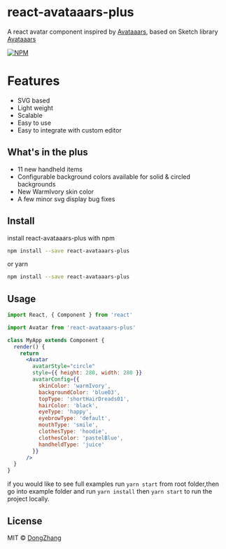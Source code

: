 # react-avataaars-plus

A react avatar component inspired by [Avataaars](https://github.com/fangpenlin/avataaars), based on Sketch library [Avataaars](https://avataaars.com/)

[![NPM](https://img.shields.io/npm/v/react-avataaars-plus.svg)](https://www.npmjs.com/package/react-avataaars-plus) 

# Features
- SVG based
- Light weight
- Scalable
- Easy to use
- Easy to integrate with custom editor

## What's in the plus
- 11 new handheld items
- Configurable background colors available for solid & circled backgrounds
- New WarmIvory skin color 
- A few minor svg display bug fixes

## Install

install react-avataaars-plus with npm
```bash
npm install --save react-avataaars-plus
```
or  yarn
```bash
npm install --save react-avataaars-plus
```

## Usage

```jsx
import React, { Component } from 'react'

import Avatar from 'react-avataaars-plus'

class MyApp extends Component {
  render() {
    return 
      <Avatar
        avatarStyle="circle"
        style={{ height: 280, width: 280 }}
        avatarConfig={{
          skinColor: 'warmIvory',
          backgroundColor: 'blue03',
          topType: 'shortHairDreads01',
          hairColor: 'black',
          eyeType: 'happy',
          eyebrowType: 'default',
          mouthType: 'smile',
          clothesType: 'hoodie',
          clothesColor: 'pastelBlue',
          handheldType: 'juice'
        }}
      />
  }
}
```

if you would like to see full examples run `yarn start` from root folder,then go into example folder and run `yarn install` then `yarn start` to run the project locally.

## License

MIT © [DongZhang](https://github.com/DongZhang)
